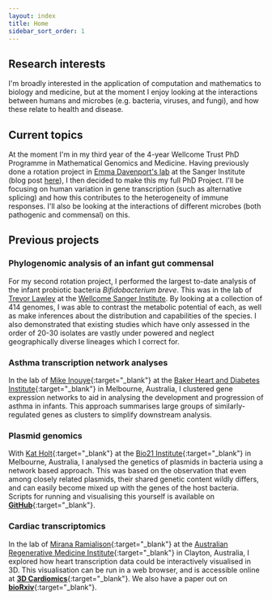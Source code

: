 ```yaml
---
layout: index
title: Home
sidebar_sort_order: 1
---
```


## Research interests

I'm broadly interested in the application of computation and mathematics to biology and medicine, but at the moment I enjoy looking at the interactions between humans and microbes (e.g. bacteria, viruses, and fungi), and how these relate to health and disease.

## Current topics

At the moment I'm in my third year of the 4-year Wellcome Trust PhD Programme in Mathematical Genomics and Medicine. Having previously done a rotation project in [Emma Davenport's lab](https://davenportlab.com/) at the Sanger Institute (blog post [here](/2020/05/08/end-of-first-rotation.html)), I then decided to make this my full PhD Project.
I'll be focusing on human variation in gene transcription (such as alternative splicing) and how this contributes to the heterogeneity of immune responses. I'll also be looking at the interactions of different microbes (both pathogenic and commensal) on this.

## Previous projects

### Phylogenomic analysis of an infant gut commensal

For my second rotation project, I performed the largest to-date analysis of the infant probiotic bacteria *Bifidobacterium breve*. This was in the lab of [Trevor Lawley](https://www.sanger.ac.uk/group/lawley-lab/) at the [Wellcome Sanger Institute](https://www.sanger.ac.uk/). By looking at a collection of 414 genomes, I was able to contrast the metabolic potential of each, as well as make inferences about the distribution and capabilities of the species. I also demonstrated that existing studies which have only assessed in the order of 20-30 isolates are vastly under powered and neglect geographically diverse lineages which I correct for.

### Asthma transcription network analyses
In the lab of [Mike Inouye](http://www.inouyelab.org/){:target="_blank"} at the [Baker Heart and Diabetes Institute](https://baker.edu.au/){:target="_blank"} in Melbourne, Australia, I clustered gene expression networks to aid in analysing the development and progression of asthma in infants.
This approach summarises large groups of similarly-regulated genes as clusters to simplify downstream analysis.


### Plasmid genomics
With [Kat Holt](https://holtlab.net/){:target="_blank"} at the [Bio21 Institute](https://www.bio21.unimelb.edu.au/){:target="_blank"} in Melbourne, Australia, I analysed the genetics of plasmids in bacteria using a network based approach.
This was based on the observation that even among closely related plasmids, their shared genetic content wildly differs, and can easily become mixed up with the genes of the host bacteria.
Scripts for running and visualising this yourself is available on [__GitHub__](https://github.com/atokolyi/PlasCliques){:target="_blank"}.

### Cardiac transcriptomics
In the lab of [Mirana Ramialison](https://www.armi.org.au/our-groups/ramialison-group/){:target="_blank"} at the [Australian Regenerative Medicine Institute](https://www.armi.org.au/){:target="_blank"} in Clayton, Australia, I explored how heart transcription data could be interactively visualised in 3D.
This visualisation can be run in a web browser, and is accessible online at [__3D Cardiomics__](http://3d-cardiomics.erc.monash.edu.au/){:target="_blank"}.
We also have a paper out on [__bioRxiv__](https://www.biorxiv.org/content/10.1101/792002v1){:target="_blank"}.


